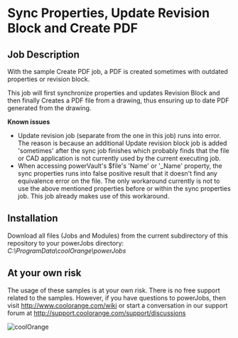 # Sync Properties, Update Revision Block and Create PDF

## Job Description
With the sample Create PDF job, a PDF is created sometimes with outdated properties or revision block. 

This job will first synchronize properties and updates Revision Block and then finally Creates a PDF file from a drawing, thus ensuring up to date PDF generated from the drawing.

**Known issues** 
-  Update revision job (separate from the one in this job) runs into error. The reason is because an additional Update revision block job is added 'sometimes' after the sync job finishes which probably finds that the file or CAD application is not currently used by the current executing job.
-  When accessing powerVault's $file's 'Name' or '_Name' property, the sync properties runs into false positive result that it doesn't find any equivalence error on the file. The only workaround currently is not to use the above mentioned properties before or within the sync properties job. This job already makes use of this workaround.


## Installation
Download all files (Jobs and Modules) from the current subdirectory of this repository to your powerJobs directory: *C:\ProgramData\coolOrange\powerJobs*

## At your own risk
The usage of these samples is at your own risk. There is no free support related to the samples. However, if you have questions to powerJobs, then visit http://www.coolorange.com/wiki or start a conversation in our support forum at http://support.coolorange.com/support/discussions

![coolOrange](https://user-images.githubusercontent.com/36075173/46519882-4b518880-c87a-11e8-8dab-dffe826a9630.png)
